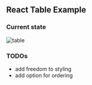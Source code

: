 ## React Table Example

### Current state
![table](https://user-images.githubusercontent.com/34630228/52600064-950e3900-2e41-11e9-9cb9-9da83848318d.png)

### TODOs
* add freedom to styling
* add option for ordering
